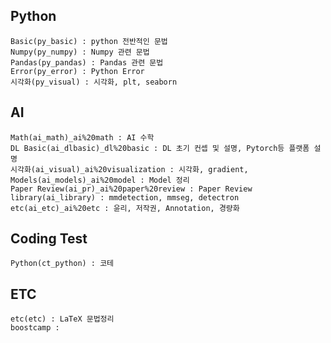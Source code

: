 ## Python
    Basic(py_basic) : python 전반적인 문법
    Numpy(py_numpy) : Numpy 관련 문법
    Pandas(py_pandas) : Pandas 관련 문법
    Error(py_error) : Python Error
    시각화(py_visual) : 시각화, plt, seaborn

## AI
    Math(ai_math)_ai%20math : AI 수학
    DL Basic(ai_dlbasic)_dl%20basic : DL 초기 컨셉 및 설명, Pytorch등 플랫폼 설명
    시각화(ai_visual)_ai%20visualization : 시각화, gradient, 
    Models(ai_models)_ai%20model : Model 정리
    Paper Review(ai_pr)_ai%20paper%20review : Paper Review
    library(ai_library) : mmdetection, mmseg, detectron
    etc(ai_etc)_ai%20etc : 윤리, 저작권, Annotation, 경량화

## Coding Test
    Python(ct_python) : 코테

## ETC
    etc(etc) : LaTeX 문법정리
    boostcamp : 